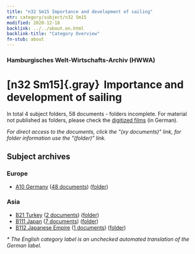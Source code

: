 ```yaml
---
title: "n32 Sm15 Importance and development of sailing"
etr: category/subject/n32 Sm15
modified: 2020-12-18
backlink: ../../about.en.html
backlink-title: "Category Overview"
fn-stub: about
---
```


### Hamburgisches Welt-Wirtschafts-Archiv (HWWA)
# [n32 Sm15]{.gray}&#8201; Importance and development of sailing&#160; 





In total 4 subject folders, 58 documents - folders incomplete.
For material not published as folders, please check the [digitized films](/film/h1_sh) (in German).

_For direct access to the documents, click the "(xy documents)" link, for folder information use the "(folder)" link._

## Subject archives



### Europe

- [A10 Germany](../../../geo/about.en.html#A10) (<a href="https://dfg-viewer.de/show/?tx_dlf[id]=https://pm20.zbw.eu/mets/sh/1261xx/126128/1455xx/145586/public.mets.en.xml" target="_blank">48 documents</a>) ([folder](http://purl.org/pressemappe20/folder/sh/126128,145586))

### Asia

- [B21 Turkey](../../../geo/about.en.html#B21) (<a href="https://dfg-viewer.de/show/?tx_dlf[id]=https://pm20.zbw.eu/mets/sh/1411xx/141111/1455xx/145586/public.mets.en.xml" target="_blank">2 documents</a>) ([folder](http://purl.org/pressemappe20/folder/sh/141111,145586))
- [B111 Japan](../../../geo/about.en.html#B111) (<a href="https://dfg-viewer.de/show/?tx_dlf[id]=https://pm20.zbw.eu/mets/sh/1412xx/141272/1455xx/145586/public.mets.en.xml" target="_blank">7 documents</a>) ([folder](http://purl.org/pressemappe20/folder/sh/141272,145586))
- [B112 Japanese Empire](../../../geo/about.en.html#B112) (<a href="https://dfg-viewer.de/show/?tx_dlf[id]=https://pm20.zbw.eu/mets/sh/1412xx/141273/1455xx/145586/public.mets.en.xml" target="_blank">1 documents</a>) ([folder](http://purl.org/pressemappe20/folder/sh/141273,145586))


_* The English category label is an unchecked automated translation of the German label._

